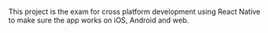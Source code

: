 This project is the exam for cross platform development using React Native to make sure the app works on iOS, Android and web.
